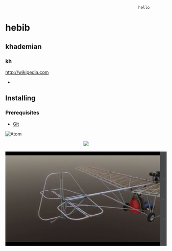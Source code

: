                                                               hello


# hebib


## khademian
 
### kh 

http://wikipedia.com



*

## Installing

### Prerequisites
- [Git](https://git-scm.com)



 ![Atom](https://user-images.githubusercontent.com/378023/49132477-f4b77680-f31f-11e8-8357-ac6491761c6c.png)

 
<p align="center">
  <img src="http://i.imgur.com/0SXZ90y.gif"></p>
<p align="center">
                                                                 
                                                                 


![Atom Screenshot](https://raw.githubusercontent.com/hebibkhademian/glayd/master/Screenshot_2017-11-06-14-20-20.png)
